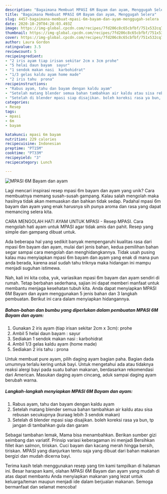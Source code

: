 ```yaml
---
description: "Bagaimana Membuat MPASI 6M Bayam dan ayam, Menggugah Selera"
title: "Bagaimana Membuat MPASI 6M Bayam dan ayam, Menggugah Selera"
slug: 4457-bagaimana-membuat-mpasi-6m-bayam-dan-ayam-menggugah-selera
date: 2020-10-29T04:28:03.493Z
image: https://img-global.cpcdn.com/recipes/7fd206c8c65cbfbf/751x532cq70/mpasi-6m-bayam-dan-ayam-foto-resep-utama.jpg
thumbnail: https://img-global.cpcdn.com/recipes/7fd206c8c65cbfbf/751x532cq70/mpasi-6m-bayam-dan-ayam-foto-resep-utama.jpg
cover: https://img-global.cpcdn.com/recipes/7fd206c8c65cbfbf/751x532cq70/mpasi-6m-bayam-dan-ayam-foto-resep-utama.jpg
author: Laura Gordon
ratingvalue: 3.5
reviewcount: 5
recipeingredient:
- "2 iris ayam tiap irisan sekitar 2cm x 3cm prohe"
- "5 helai daun bayam  sayur"
- "1 sendok makan nasi  karbohidrat"
- "1/3 gelas kaldu ayam home made"
- "2 iris tahu  prona"
recipeinstructions:
- "Rabus ayam, tahu dan bayam dengan kaldu ayam"
- "Setelah matang blender semua bahan tambahkan air kaldu atau sisa rebusan secukupnya (kuraag lebih 3 sendok makan)"
- "Setelah di blender mpasi siap disajikan. boleh koreksi rasa ya bun, tp jangan di tambahkan gula dan garam"
categories:
- Resep
tags:
- mpasi
- 6m
- bayam

katakunci: mpasi 6m bayam 
nutrition: 229 calories
recipecuisine: Indonesian
preptime: "PT15M"
cooktime: "PT33M"
recipeyield: "3"
recipecategory: Lunch

---
```



![MPASI 6M Bayam dan ayam](https://img-global.cpcdn.com/recipes/7fd206c8c65cbfbf/751x532cq70/mpasi-6m-bayam-dan-ayam-foto-resep-utama.jpg)

Lagi mencari inspirasi resep mpasi 6m bayam dan ayam yang unik? Cara membuatnya memang susah-susah gampang. Kalau salah mengolah maka hasilnya tidak akan memuaskan dan bahkan tidak sedap. Padahal mpasi 6m bayam dan ayam yang enak harusnya sih punya aroma dan rasa yang dapat memancing selera kita.

CARA MENGOLAH HATI AYAM UNTUK MPASI - Resep MPASI. Cara mengolah hati ayam untuk MPASI agar tidak amis dan pahit. Resep yang simple dan gampang dibuat untuk.

Ada beberapa hal yang sedikit banyak mempengaruhi kualitas rasa dari mpasi 6m bayam dan ayam, mulai dari jenis bahan, kedua pemilihan bahan segar sampai cara mengolah dan menghidangkannya. Tidak usah pusing kalau mau menyiapkan mpasi 6m bayam dan ayam yang enak di mana pun anda berada, karena asal sudah tahu triknya maka hidangan ini mampu menjadi suguhan istimewa.


Nah, kali ini kita coba, yuk, variasikan mpasi 6m bayam dan ayam sendiri di rumah. Tetap berbahan sederhana, sajian ini dapat memberi manfaat untuk membantu menjaga kesehatan tubuh kita. Anda dapat menyiapkan MPASI 6M Bayam dan ayam menggunakan 5 jenis bahan dan 3 langkah pembuatan. Berikut ini cara dalam menyiapkan hidangannya.

<!--inarticleads1-->

##### Bahan-bahan dan bumbu yang diperlukan dalam pembuatan MPASI 6M Bayam dan ayam:

1. Gunakan 2 iris ayam (tiap irisan sekitar 2cm x 3cm): prohe
1. Ambil 5 helai daun bayam : sayur
1. Sediakan 1 sendok makan nasi : karbohidrat
1. Ambil 1/3 gelas kaldu ayam (home made)
1. Sediakan 2 iris tahu : prona


Untuk membuat pure ayam, pilih daging ayam bagian paha. Bagian dada umumnya terlalu kering untuk bayi. Untuk mengetahui ada atau tidaknya reaksi alergi bayi pada suatu bahan makanan, berdasarkan rekomendasi dari American. Masukan daging ayam cincang, aduk sampai daging ayam berubah warna. 

<!--inarticleads2-->

##### Langkah-langkah menyiapkan MPASI 6M Bayam dan ayam:

1. Rabus ayam, tahu dan bayam dengan kaldu ayam
1. Setelah matang blender semua bahan tambahkan air kaldu atau sisa rebusan secukupnya (kuraag lebih 3 sendok makan)
1. Setelah di blender mpasi siap disajikan. boleh koreksi rasa ya bun, tp jangan di tambahkan gula dan garam


Sebagai tambahan lemak, Mama bisa menambahkan. Berikan sumber gizi seimbang dan variatif. Prinsip variasi keberagaman ini menjadi Bersihkan fillet ikan salmon, tiriskan. Cuci bayam dan kacang merah hingga bersih, tiriskan. MPASI yang dianjurkan tentu saja yang dibuat dari bahan makanan bergizi dan mudah dicerna bayi. 

Terima kasih telah menggunakan resep yang tim kami tampilkan di halaman ini. Besar harapan kami, olahan MPASI 6M Bayam dan ayam yang mudah di atas dapat membantu Anda menyiapkan makanan yang lezat untuk keluarga/teman maupun menjadi ide dalam berjualan makanan. Semoga bermanfaat dan selamat mencoba!
